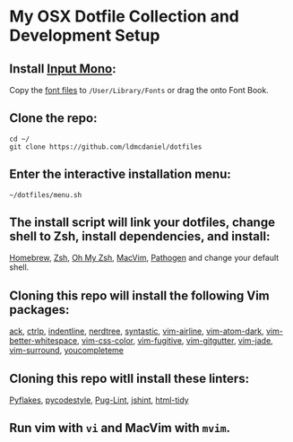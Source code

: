 # My OSX Dotfile Collection and Development Setup

## Install [Input Mono](http://input.fontbureau.com/):
  Copy the [font files](http://input.fontbureau.com/download/) to `/User/Library/Fonts` or drag the onto Font Book.

## Clone the repo:
```
cd ~/
git clone https://github.com/ldmcdaniel/dotfiles
```

## Enter the interactive installation menu:
```
~/dotfiles/menu.sh
```

## The install script will link your dotfiles, change shell to Zsh, install dependencies, and install: 
  [Homebrew](https://brew.sh/), [Zsh](https://github.com/robbyrussell/oh-my-zsh/wiki/Installing-ZSH), [Oh My Zsh](https://github.com/robbyrussell/oh-my-zsh), [MacVim](https://github.com/macvim-dev/macvim), [Pathogen](https://github.com/tpope/vim-pathogen) and change your default shell.

## Cloning this repo will install the following Vim packages:
  [ack](https://github.com/mileszs/ack.vim), [ctrlp](https://github.com/kien/ctrlp.vim), [indentline](https://github.com/yggdroot/indentline), [nerdtree](https://github.com/scrooloose/nerdtree), [syntastic](https://github.com/scrooloose/syntastic), [vim-airline](https://github.com/bling/vim-airline), [vim-atom-dark](https://github.com/ap/vim-css-colo://github.com/gosukiwi/vim-atom-dark), [vim-better-whitespace](https://github.com/ntpeters/vim-better-whitespace), [vim-css-color](https://github.com/ap/vim-css-color), [vim-fugitive](https://github.com/tpope/vim-fugitive), [vim-gitgutter](https://github.com/airblade/vim-gitgutter), [vim-jade](https://github.com/digitaltoad/vim-jade), [vim-surround](https://github.com/tpope/vim-surround), [youcompleteme](https://github.com/valloric/youcompleteme)

## Cloning this repo witll install these linters:
  [Pyflakes](https://pypi.python.org/pypi/pyflakes), [pycodestyle](https://github.com/PyCQA/pycodestyle), [Pug-Lint](https://github.com/pugjs/pug-lint), [jshint](http://jshint.com/install/), [html-tidy](http://www.html-tidy.org/)

## Run vim with `vi` and MacVim with `mvim`.
